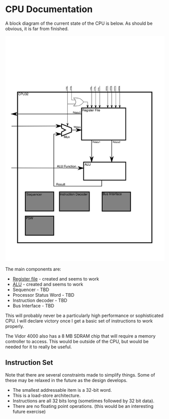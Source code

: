 # CPU Documentation

A block diagram of the current state of the CPU is below.  As should be
obvious, it is far from finished.

![CPU Diagram](./CPU32.svg)

The main components are:
* [Register file](Register.md) - created and seems to work
* [ALU](ALU.md) - created and seems to work
* Sequencer - TBD
* Processor Status Word - TBD
* Instruction decoder - TBD
* Bus Interface - TBD

This will probably never be a particularly high performance or sophisticated
CPU.  I will declare victory once I get a basic set of instructions to
work properly.

The Vidor 4000 also has a 8 MB SDRAM chip that will require a memory
controller to access.  This would be outside of the CPU, but would be
needed for it to really be useful.

## Instruction Set
Note that there are several constraints made to simplify things.  Some of these
may be relaxed in the future as the design develops.
* The smallest addressable item is a 32-bit word.
* This is a load-store architecture.
* Instructions are all 32 bits long (sometimes followed by 32 bit data).
* There are no floating point operations. (this would be an interesting future exercise)
